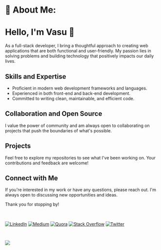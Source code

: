 # 💫 About Me:
# Hello, I'm Vasu 👋

As a full-stack developer, I bring a thoughtful approach to creating web applications that are both functional and user-friendly. My passion lies in solving problems and building technology that positively impacts our daily lives.

## Skills and Expertise
- Proficient in modern web development frameworks and languages.
- Experienced in both front-end and back-end development.
- Committed to writing clean, maintainable, and efficient code.

## Collaboration and Open Source
I value the power of community and am always open to collaborating on projects that push the boundaries of what's possible.

## Projects
Feel free to explore my repositories to see what I've been working on. Your contributions and feedback are welcome!

## Connect with Me
If you're interested in my work or have any questions, please reach out. I'm always open to discussing new opportunities and ideas.

Thank you for stopping by!

<br><br>
[![LinkedIn](https://img.shields.io/badge/LinkedIn-%230077B5.svg?logo=linkedin&logoColor=white)](https://www.linkedin.com/in/v1997) [![Medium](https://img.shields.io/badge/Medium-12100E?logo=medium&logoColor=white)](https://medium.com/@patelvasu1997) [![Quora](https://img.shields.io/badge/Quora-%23B92B27.svg?logo=Quora&logoColor=white)](https://www.quora.com/profile/Vasu-226) [![Stack Overflow](https://img.shields.io/badge/-Stackoverflow-FE7A16?logo=stack-overflow&logoColor=white)](https://stackoverflow.com/users/9284606/vasu) [![Twitter](https://img.shields.io/badge/Twitter-%231DA1F2.svg?logo=Twitter&logoColor=white)](https://twitter.com/VP_279) 

<br>

![](https://github-readme-stats.vercel.app/api/top-langs/?username=v1997&theme=swift&hide_border=true&include_all_commits=true&count_private=true&layout=compact)

<!-- Proudly created with GPRM ( https://gprm.itsvg.in ) -->
